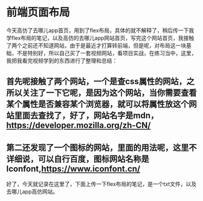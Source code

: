# 前端页面布局
今天高仿了去哪儿app首页，用到了flex布局，具体的就不解释了，稍后传一下我学flex布局的笔记，以及高仿的去哪儿app网站首页，写完这个网站首页，我接触了两个之前还不知道网站，由于是最近才打算转前端，但是呢，对布局这一块基础，不是特别好，所以自己买了一套视频网站，看项目实战，在练习当中，这里，我把我看完视频学到的东西进行了整理和总结：
## 首先呢接触了两个网站，一个是查css属性的网站，之所以关注了一下它呢，是因为这个网站，当你需要查看某个属性是否兼容某个浏览器，就可以将属性放这个网站里面去查找了，好了，网站名字是mdn，https://developer.mozilla.org/zh-CN/
## 第二还发现了一个图标的网站，里面的用法呢，这里不详细说，可以自行百度，图标网站名称是Iconfont,https://www.iconfont.cn/
好了，今天就记录在这里了，下面上传一下flex布局的笔记，是一个txt文件，以及去哪儿app高仿网站。
